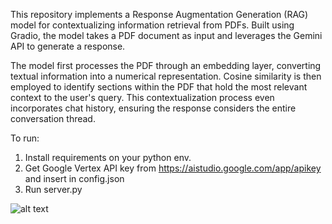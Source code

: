 This repository implements a Response Augmentation Generation (RAG) model for contextualizing information retrieval from PDFs. Built using Gradio, the model takes a PDF document as input and leverages the Gemini API to generate a response.

The model first processes the PDF through an embedding layer, converting textual information into a numerical representation. Cosine similarity is then employed to identify sections within the PDF that hold the most relevant context to the user's query. This contextualization process even incorporates chat history, ensuring the response considers the entire conversation thread.

To run: 
1. Install requirements on your python env.
2. Get Google Vertex API key from https://aistudio.google.com/app/apikey and insert in config.json
3. Run server.py

![alt text](https://github.com/harinaralasetty/Retrieval_Augmented_Generation/blob/main/RAG%20Local%20Screenshot.png)
